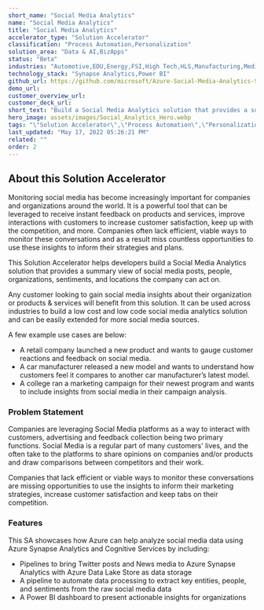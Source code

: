 ```yaml
---
short_name: "Social Media Analytics"
name: "Social Media Analytics"
title: "Social Media Analytics"
accelerator_type: "Solution Accelerator"
classification: "Process Automation,Personalization"
solution_area: "Data & AI,BizApps"
status: "Beta"
industries: "Automotive,EDU,Energy,FSI,High Tech,HLS,Manufacturing,Media and Entertainment,Professional Services,Retail,SLG,Horizontal"
technology_stack: "Synapse Analytics,Power BI"
github_url: https://github.com/microsoft/Azure-Social-Media-Analytics-Solution-Accelerator/
demo_url: 
customer_overview_url: 
customer_deck_url: 
short_text: "Build a Social Media Analytics solution that provides a summary view of social media posts, people, organizations, sentiments, and locations the company can act on."
hero_image: assets/images/Social_Analytics_Hero.webp
tags: "\"Solution Accelerator\",\"Process Automation\",\"Personalization\",\"Automotive\",\"EDU\",\"Energy\",\"FSI\",\"High Tech\",\"HLS\",\"Manufacturing\",\"Media and Entertainment\",\"Professional Services\",\"Retail\",\"SLG\",\"Horizontal\",\"Synapse Analytics\",\"Power BI\",\"Data & AI\",\"BizApps\",\"Beta\""
last_updated: "May 17, 2022 05:26:21 PM"
related: ""
order: 2
---
```

## About this Solution Accelerator

Monitoring social media has become increasingly important for companies and organizations around the world.  It is a powerful tool that can be leveraged to receive instant feedback on products and services, improve interactions with customers to increase customer satisfaction, keep up with the competition, and more.  Companies often lack efficient, viable ways to monitor these conversations and as a result miss countless opportunities to use these insights to inform their strategies and plans.

This Solution Accelerator helps developers build a Social Media Analytics solution that provides a summary view of social media posts, people, organizations, sentiments, and locations the company can act on.

Any customer looking to gain social media insights about their organization or products & services will benefit from this solution.  It can be used across industries to build a low cost and low code social media analytics solution and can be easily extended for more social media sources.

A few example use cases are below:

* A retail company launched a new product and wants to gauge customer reactions and feedback on social media.
* A car manufacturer released a new model and wants to understand how customers feel it compares to another car manufacturer’s latest model.
* A college ran a marketing campaign for their newest program and wants to include insights from social media in their campaign analysis.

### Problem Statement

Companies are leveraging Social Media platforms as a way to interact with customers, advertising and feedback collection being two primary functions. Social Media is a regular part of many customers' lives, and the often take to the platforms to share opinions on companies and/or products and draw comparisons between competitors and their work.

Companies that lack efficient or viable ways to monitor these conversations are missing opportunities to use the insights to inform their marketing strategies, increase customer satisfaction and keep tabs on their competition.

### Features

This SA showcases how Azure can help analyze social media data using Azure Synapse Analytics and Cognitive Services by including:

* Pipelines to bring Twitter posts and News media to Azure Synapse Analytics with Azure Data Lake Store as data storage
* A pipeline to automate data processing to extract key entities, people, and sentiments from the raw social media data
* A Power BI dashboard to present actionable insights for organizations